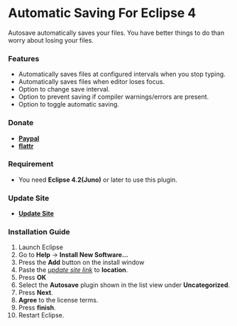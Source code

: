 # Automatic Saving For Eclipse 4

Autosave automatically saves your files. You have better things to do than worry about losing your files.

### Features

* Automatically saves files at configured intervals when you stop typing.
* Automatically saves files when editor loses focus.
* Option to change save interval.
* Option to prevent saving if compiler warnings/errors are present.
* Option to toggle automatic saving.

### Donate

* __[Paypal](https://googledrive.com/host/0Bw1KseIE5s6cTXRJcWZzbTU0Q3c/index.html)__
* __[flattr](https://flattr.com/donation/give/to/mystilleef)__

### Requirement

* You need __Eclipse 4.2(Juno)__ or later to use this plugin.

### Update Site


* __[Update Site](https://raw.github.com/mystilleef/eclipse4-autosave-updatesite/master/com.laboki.eclipse.e4.autosave)__

### Installation Guide

1. Launch Eclipse
2. Go to __Help__ -> __Install New Software...__
3. Press the __Add__ button on the install window
4. Paste the *[update site link](https://raw.github.com/mystilleef/eclipse4-autosave-updatesite/master/com.laboki.eclipse.e4.autosave)* to __location__.
5. Press __OK__
6. Select the __Autosave__ plugin shown in the list view under __Uncategorized__.
7. Press __Next__.
8. __Agree__ to the license terms.
9. Press __finish__. 
10. Restart Eclipse.
